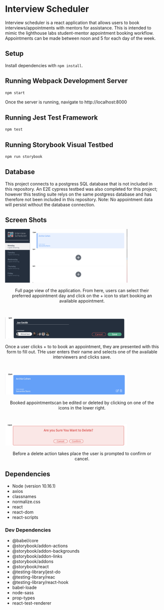 # Interview Scheduler
Interview scheduler is a react application that allows users to book interviews/appointments with mentors for assistance. This is intended to mimic the lighthouse labs student-mentor appointment booking workflow. Appointments can be made between noon and 5 for each day of the week. 

## Setup

Install dependencies with `npm install`.

## Running Webpack Development Server

```sh
npm start
```
Once the server is running, navigate to http://localhost:8000

## Running Jest Test Framework

```sh
npm test
```

## Running Storybook Visual Testbed

```sh
npm run storybook
```

## Database

This project connects to a postgress SQL database that is not included in this repository. An E2E cypress testbed was also completed for this project; however this testing suite relys on the same postgress database and has therefore not been included in this repository. Note: No appointment data will persist without the database connection. 

## Screen Shots
<img alt="Desktop view on page load" width="400" src="https://github.com/smalott16/scheduler/blob/master/docs/Screen%20Shot%202021-11-03%20at%208.22.59%20PM.png?raw=true"></img>

<p align="center">
Full page view of the application. From here, users can select their preferred appointment day and click on the + icon to start booking an available appointment. 
</p>
<br>

<img alt="Booking Form" width="400" src="https://github.com/smalott16/scheduler/blob/master/docs/Screen%20Shot%202021-11-03%20at%208.23.44%20PM.png?raw=true"></img>

<p align="center">
Once a user clicks + to to book an appointment, they are presented with this form to fill out. THe user enters their name and selects one of the available interviewers and clicks save. 
</p>
<br>

<img alt="Show Form" width="400" src="https://github.com/smalott16/scheduler/blob/master/docs/Screen%20Shot%202021-11-03%20at%208.34.55%20PM.png?raw=true"></img>

<p align="center">
Booked appointmentscan be edited or deleted by clicking on one of the icons in the lower right. 
</p>
<br>

<img alt="Delete warning" width="400" src="https://github.com/smalott16/scheduler/blob/master/docs/Screen%20Shot%202021-11-03%20at%208.24.33%20PM.png?raw=true"></img>

<p align="center">
Before a delete action takes place the user is prompted to confirm or cancel. 
</p>

## Dependencies
- Node (version 10.16.1)
- axios
- classnames
- normalize.css
- react
- react-dom
- react-scripts

### Dev Dependencies 
- @babel/core
- @storybook/addon-actions
- @storybook/addon-backgrounds
- @storybook/addon-links
- @storybook/addons
- @storybook/react
- @testing-library/jest-do
- @testing-library/reac
- @testing-library/react-hook
- babel-loade
- node-sass
- prop-types
- react-test-renderer
